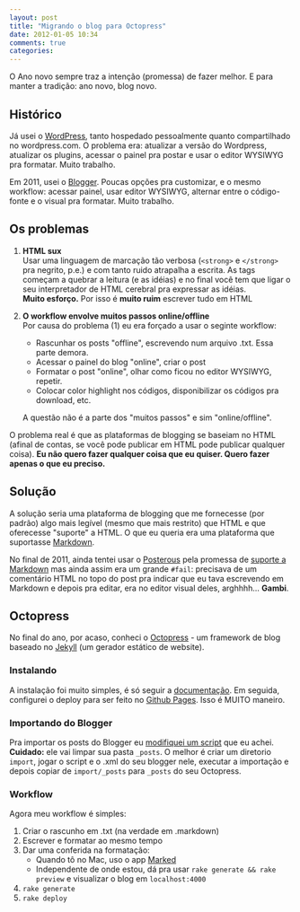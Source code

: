 ```yaml
---
layout: post
title: "Migrando o blog para Octopress"
date: 2012-01-05 10:34
comments: true
categories: 
---
```


O Ano novo sempre traz a intenção (promessa) de fazer melhor. E para manter a tradição: ano novo, blog novo.

## Histórico

Já usei o [WordPress](http://wordpress.org/), tanto hospedado pessoalmente quanto compartilhado no wordpress.com. O problema era: atualizar a versão do Wordpress, atualizar os plugins, acessar o painel pra postar e usar o editor WYSIWYG pra formatar. Muito trabalho.

Em 2011, usei o [Blogger](http://www.blogger.com). Poucas opções pra customizar, e o mesmo workflow: acessar painel, usar editor WYSIWYG, alternar entre o código-fonte e o visual pra formatar. Muito trabalho.

## Os problemas

1. **HTML sux**  
   Usar uma linguagem de marcação tão verbosa (`<strong>` e `</strong>` pra negrito, p.e.) e com tanto ruido atrapalha a escrita. As tags começam a quebrar a leitura (e as idéias) e no final você tem que ligar o seu interpretador de HTML cerebral pra expressar as idéias.  
   **Muito esforço.** Por isso é **muito ruim** escrever tudo em HTML

2. **O workflow envolve muitos passos online/offline**  
   Por causa do problema (1) eu era forçado a usar o seginte workflow:
   * Rascunhar os posts "offline", escrevendo num arquivo .txt. Essa parte demora.
   * Acessar o painel do blog "online", criar o post
   * Formatar o post "online", olhar como ficou no editor WYSIWYG, repetir.
   * Colocar color highlight nos códigos, disponibilizar os códigos pra download, etc.

   A questão não é a parte dos "muitos passos" e sim "online/offline".

O problema real é que as plataformas de blogging se baseiam no HTML (afinal de contas, se você pode publicar em HTML pode publicar qualquer coisa). **Eu não quero fazer qualquer coisa que eu quiser. Quero fazer apenas o que eu preciso.**

## Solução

A solução seria uma plataforma de blogging que me fornecesse (por padrão) algo mais legível (mesmo que mais restrito) que HTML e que oferecesse "suporte" a HTML. O que eu queria era uma plataforma que suportasse [Markdown](http://daringfireball.net/projects/markdown/syntax).

No final de 2011, ainda tentei usar o [Posterous](https://posterous.com/) pela promessa de [suporte a Markdown](http://blog.posterous.com/announcing-markdown-support) mas ainda assim era um grande `#fail`: precisava de um comentário HTML no topo do post pra indicar que eu tava escrevendo em Markdown e depois pra editar, era no editor visual deles, arghhhh... **Gambi**.

## Octopress

No final do ano, por acaso, conheci o [Octopress](http://octopress.org/) - um framework de blog baseado no [Jekyll](http://github.com/mojombo/jekyll) (um gerador estático de website).

### Instalando

A instalação foi muito simples, é só seguir a [documentação](http://octopress.org/docs/). Em seguida, configurei o deploy para ser feito no [Github Pages](http://octopress.org/docs/deploying/github/). Isso é MUITO maneiro.

### Importando do Blogger

Pra importar os posts do Blogger eu [modifiquei um script](https://gist.github.com/1564581) que eu achei.  
**Cuidado:** ele vai limpar sua pasta `_posts`. O melhor é criar um diretorio `import`, jogar o script e o .xml do seu blogger nele, executar a importação e depois copiar de `import/_posts` para `_posts` do seu Octopress.

### Workflow

Agora meu workflow é simples:

1. Criar o rascunho em .txt (na verdade em .markdown)
2. Escrever e formatar ao mesmo tempo
3. Dar uma conferida na formatação:
   * Quando tô no Mac, uso o app [Marked](http://itunes.apple.com/us/app/marked/id448925439?mt=12)
   * Independente de onde estou, dá pra usar `rake generate && rake preview` e visualizar o blog em `localhost:4000`
4. `rake generate`
5. `rake deploy`
